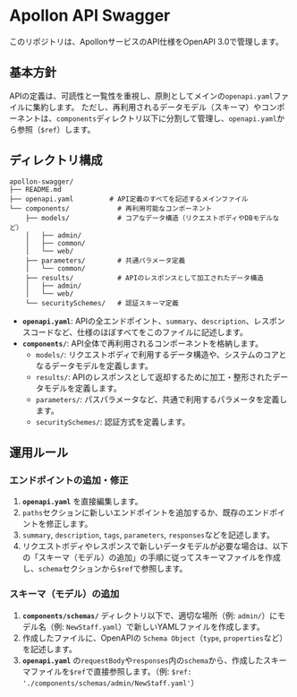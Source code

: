 # Apollon API Swagger

このリポジトリは、ApollonサービスのAPI仕様をOpenAPI 3.0で管理します。

## 基本方針

APIの定義は、可読性と一覧性を重視し、原則としてメインの`openapi.yaml`ファイルに集約します。
ただし、再利用されるデータモデル（スキーマ）やコンポーネントは、`components`ディレクトリ以下に分割して管理し、`openapi.yaml`から参照（`$ref`）します。

## ディレクトリ構成

```
apollon-swagger/
├── README.md
├── openapi.yaml         # API定義のすべてを記述するメインファイル
└── components/            # 再利用可能なコンポーネント
    ├── models/            # コアなデータ構造（リクエストボディやDBモデルなど）
    │   ├── admin/
    │   ├── common/
    │   └── web/
    ├── parameters/        # 共通パラメータ定義
    │   └── common/
    ├── results/           # APIのレスポンスとして加工されたデータ構造
    │   ├── admin/
    │   └── web/
    └── securitySchemes/   # 認証スキーマ定義
```

- **`openapi.yaml`**: APIの全エンドポイント、`summary`、`description`、レスポンスコードなど、仕様のほぼすべてをこのファイルに記述します。
- **`components/`**: API全体で再利用されるコンポーネントを格納します。
  - `models/`: リクエストボディで利用するデータ構造や、システムのコアとなるデータモデルを定義します。
  - `results/`: APIのレスポンスとして返却するために加工・整形されたデータモデルを定義します。
  - `parameters/`: パスパラメータなど、共通で利用するパラメータを定義します。
  - `securitySchemes/`: 認証方式を定義します。

## 運用ルール

### エンドポイントの追加・修正

1.  **`openapi.yaml`** を直接編集します。
2.  `paths`セクションに新しいエンドポイントを追加するか、既存のエンドポイントを修正します。
3.  `summary`, `description`, `tags`, `parameters`, `responses`などを記述します。
4.  リクエストボディやレスポンスで新しいデータモデルが必要な場合は、以下の「スキーマ（モデル）の追加」の手順に従ってスキーマファイルを作成し、`schema`セクションから`$ref`で参照します。

### スキーマ（モデル）の追加

1.  **`components/schemas/`** ディレクトリ以下で、適切な場所（例: `admin/`）にモデル名（例: `NewStaff.yaml`）で新しいYAMLファイルを作成します。
2.  作成したファイルに、OpenAPIの `Schema Object`（`type`, `properties`など）を記述します。
3.  **`openapi.yaml`** の`requestBody`や`responses`内の`schema`から、作成したスキーマファイルを`$ref`で直接参照します。（例: `$ref: './components/schemas/admin/NewStaff.yaml'`）

